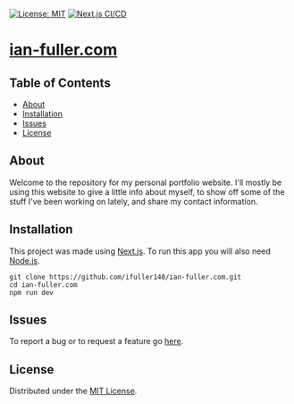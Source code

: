 [![License: MIT](https://img.shields.io/badge/License-MIT-brightgreen.svg)](https://github.com/ifuller140/ian-fuller.com/blob/master/LICENSE)
[![Next.js CI/CD](https://github.com/ifuller140/ian-fuller.com/actions/workflows/nextjs.yml/badge.svg)](https://github.com/ifuller140/ian-fuller.com/actions/workflows/nextjs.yml)

# [ian-fuller.com](https://ian-fuller.com)

## Table of Contents

- [About](#about)
- [Installation](#installation)
- [Issues](#issues)
- [License](#license)

## About

Welcome to the repository for my personal portfolio website. I'll mostly be using this website to give a little info about myself, to show off some of the stuff I've been working on lately, and share my contact information.

## Installation

This project was made using [Next.js](https://nextjs.org). To run this app you will also need [Node.js](https://nodejs.org).

```
git clone https://github.com/ifuller140/ian-fuller.com.git
cd ian-fuller.com
npm run dev
```

## Issues

To report a bug or to request a feature go [here](https://github.com/ifuller140/ian-fuller.com/issues).

## License

Distributed under the [MIT License](https://github.com/ifuller140/ian-fuller.com/blob/main/LICENSE).
